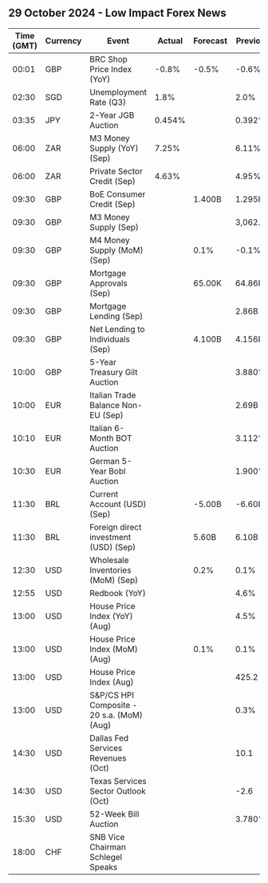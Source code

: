 ## 29 October 2024 - Low Impact Forex News

| Time (GMT) | Currency | Event | Actual | Forecast | Previous |
|------|----------|-------|--------|----------|----------|
| 00:01 | GBP | BRC Shop Price Index (YoY) | -0.8% | -0.5% | -0.6% |
| 02:30 | SGD | Unemployment Rate (Q3) | 1.8% |  | 2.0% |
| 03:35 | JPY | 2-Year JGB Auction | 0.454% |  | 0.392% |
| 06:00 | ZAR | M3 Money Supply (YoY) (Sep) | 7.25% |  | 6.11% |
| 06:00 | ZAR | Private Sector Credit (Sep) | 4.63% |  | 4.95% |
| 09:30 | GBP | BoE Consumer Credit (Sep) |  | 1.400B | 1.295B |
| 09:30 | GBP | M3 Money Supply (Sep) |  |  | 3,062.8B |
| 09:30 | GBP | M4 Money Supply (MoM) (Sep) |  | 0.1% | -0.1% |
| 09:30 | GBP | Mortgage Approvals (Sep) |  | 65.00K | 64.86K |
| 09:30 | GBP | Mortgage Lending (Sep) |  |  | 2.86B |
| 09:30 | GBP | Net Lending to Individuals (Sep) |  | 4.100B | 4.156B |
| 10:00 | GBP | 5-Year Treasury Gilt Auction |  |  | 3.880% |
| 10:00 | EUR | Italian Trade Balance Non-EU (Sep) |  |  | 2.69B |
| 10:10 | EUR | Italian 6-Month BOT Auction |  |  | 3.112% |
| 10:30 | EUR | German 5-Year Bobl Auction |  |  | 1.900% |
| 11:30 | BRL | Current Account (USD) (Sep) |  | -5.00B | -6.60B |
| 11:30 | BRL | Foreign direct investment (USD) (Sep) |  | 5.60B | 6.10B |
| 12:30 | USD | Wholesale Inventories (MoM) (Sep) |  | 0.2% | 0.1% |
| 12:55 | USD | Redbook (YoY) |  |  | 4.6% |
| 13:00 | USD | House Price Index (YoY) (Aug) |  |  | 4.5% |
| 13:00 | USD | House Price Index (MoM) (Aug) |  | 0.1% | 0.1% |
| 13:00 | USD | House Price Index (Aug) |  |  | 425.2 |
| 13:00 | USD | S&P/CS HPI Composite - 20 s.a. (MoM) (Aug) |  |  | 0.3% |
| 14:30 | USD | Dallas Fed Services Revenues (Oct) |  |  | 10.1 |
| 14:30 | USD | Texas Services Sector Outlook (Oct) |  |  | -2.6 |
| 15:30 | USD | 52-Week Bill Auction |  |  | 3.780% |
| 18:00 | CHF | SNB Vice Chairman Schlegel Speaks |  |  |  |
